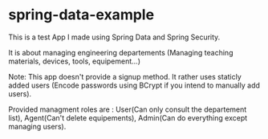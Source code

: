 # spring-data-example

This is a test App I made using Spring Data and Spring Security.

It is about managing engineering departements (Managing teaching materials, devices, tools, equipement...)

Note: This app doesn't provide a signup method. It rather uses staticly added users (Encode passwords using BCrypt if you intend to manually add users).

Provided managment roles are : User(Can only consult the departement list), Agent(Can't delete equipements), Admin(Can do everything except managing users).
